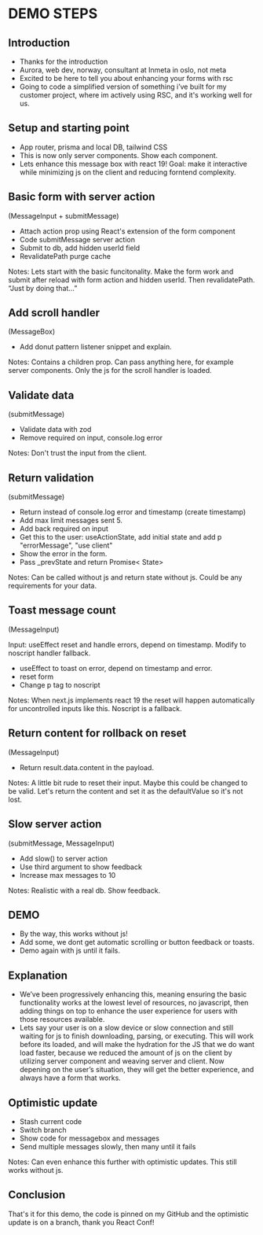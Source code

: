 # DEMO STEPS

## Introduction

- Thanks for the introduction
- Aurora, web dev, norway, consultant at Inmeta in oslo, not meta
- Excited to be here to tell you about enhancing your forms with rsc
- Going to code a simplified version of something i’ve built for my customer project, where im actively using RSC, and it's working well for us.

## Setup and starting point

- App router, prisma and local DB, tailwind CSS
- This is now only server components. Show each component.
- Lets enhance this message box with react 19! Goal: make it interactive while minimizing js on the client and reducing forntend complexity.

## Basic form with server action

(MessageInput + submitMessage)

- Attach action prop using React's extension of the form component
- Code submitMessage server action
- Submit to db, add hidden userId field
- RevalidatePath purge cache

Notes: Lets start with the basic funcitonality. Make the form work and submit after reload with form action and hidden userId. Then revalidatePath. “Just by doing that…”

## Add scroll handler

(MessageBox)

- Add donut pattern listener snippet and explain.

Notes: Contains a children prop. Can pass anything here, for example server components. Only the js for the scroll handler is loaded.

## Validate data

(submitMessage)

- Validate data with zod
- Remove required on input, console.log error

Notes: Don't trust the input from the client.

## Return validation

(submitMessage)

- Return instead of console.log error and timestamp (create timestamp)
- Add max limit messages sent 5.
- Add back required on input
- Get this to the user: useActionState, add initial state and add p "errorMessage", "use client"
- Show the error in the form.
- Pass _prevState and return Promise< State>

Notes: Can be called without js and return state without js. Could be any requirements for your data.

## Toast message count

(MessageInput)

Input: useEffect reset and handle errors, depend on timestamp.  Modify to noscript handler fallback.

- useEffect to toast on error, depend on timestamp and error.
- reset form
- Change p tag to noscript

Notes: When next.js implements react 19 the reset will happen automatically for uncontrolled inputs like this. Noscript is a fallback.

## Return content for rollback on reset

(MessageInput)

- Return result.data.content in the payload.

Notes: A little bit rude to reset their input. Maybe this could be changed to be valid. Let's return the content and set it as the defaultValue so it's not lost.

## Slow server action

(submitMessage, MessageInput)

- Add slow() to server action
- Use third argument to show feedback
- Increase max messages to 10

Notes: Realistic with a real db. Show feedback.

## DEMO

- By the way, this works without js!
- Add some, we dont get automatic scrolling or button feedback or toasts.
- Demo again with js until it fails.

## Explanation

- We’ve been progressively enhancing this, meaning ensuring the basic functionality works at the lowest level of resources, no javascript, then adding things on top to enhance the user experience for users with those resources available.
- Lets say your user is on a slow device or slow connection and still waiting for js to finish downloading, parsing, or executing. This will work before its loaded, and will make the hydration for the JS that we do want load faster, because we reduced the amount of js on the client by utilizing server component and weaving server and client. Now depening on the user’s situation, they will get the better experience, and always have a form that works.

## Optimistic update

- Stash current code
- Switch branch
- Show code for messagebox and messages
- Send multiple messages slowly, then many until it fails

Notes: Can even enhance this further with optimistic updates. This still works without js.

## Conclusion

That's it for this demo, the code is pinned on my GitHub and the optimistic update is on a branch, thank you React Conf!
